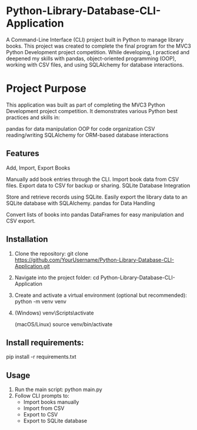 # Python-Library-Database-CLI-Application
A Command-Line Interface (CLI) project built in Python to manage library books. This project was created to complete the final program for the MVC3 Python Development project competition. While developing, I practiced and deepened my skills with pandas, object-oriented programming (OOP), working with CSV files, and using SQLAlchemy for database interactions.

# Project Purpose
This application was built as part of completing the MVC3 Python Development project competition. It demonstrates various Python best practices and skills in:

pandas for data manipulation
OOP for code organization
CSV reading/writing
SQLAlchemy for ORM-based database interactions

## Features
Add, Import, Export Books

Manually add book entries through the CLI.
Import book data from CSV files.
Export data to CSV for backup or sharing.
SQLite Database Integration

Store and retrieve records using SQLite.
Easily export the library data to an SQLite database with SQLAlchemy.
pandas for Data Handling

Convert lists of books into pandas DataFrames for easy manipulation and CSV export.

## Installation
1. Clone the repository: git clone https://github.com/YourUsername/Python-Library-Database-CLI-Application.git
2. Navigate into the project folder: cd Python-Library-Database-CLI-Application
3. Create and activate a virtual environment (optional but recommended): python -m venv venv
4. 
    (Windows) venv\Scripts\activate

    (macOS/Linux) source venv/bin/activate

## Install requirements:
pip install -r requirements.txt

## Usage
1. Run the main script: python main.py
2. Follow CLI prompts to:
    * Import books manually
    * Import from CSV
    * Export to CSV
    * Export to SQLite database
